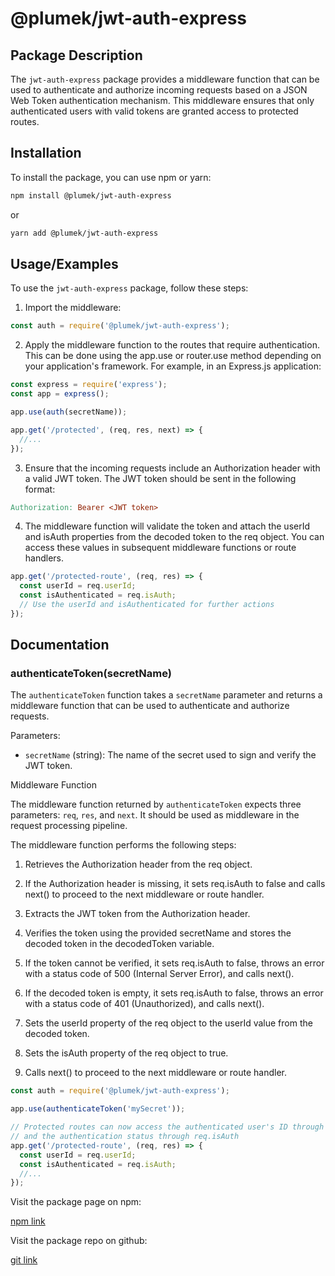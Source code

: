 <!-- # @plumek/jwt-auth-express

## Package Description
The `jwt-auth-express` package provides a middleware function that can be used to authenticate and authorize incoming requests based on a JSON Web Token authentication mechanism. This middleware ensures that only authenticated users with valid tokens are granted access to protected routes.


## Installation

To install the package, you can use npm or yarn:

```bash
  npm install @plumek/jwt-auth-express
```
or
```bash
  yarn add @plumek/jwt-auth-express
```
    
## Usage/Examples

To use the authenticateToken package, follow these steps:

1. Import the authenticateToken middleware function:

```javascript
const auth = require('@plumek/jwt-auth-express')
```
or
```javascript
import auth from '@plumek/jwt-auth-express'
```

2. Apply the middleware function to the routes that require authentication. This can be done using the app.use or router.use method depending on your application's framework. For example, in an Express.js application:

```javascript
const express = require('express');
const app = express();

app.use(auth(secretName));

app.get('/protected', (req, res, next) => {
  //...
})
```
3. Ensure that the incoming requests include an Authorization header with a valid JWT token. The JWT token should be sent in the following format:

```makefile
Authorization: Bearer <JWT token>
```

4. The middleware function will validate the token and attach the userId property from the decoded token to the req object. You can access this userId value in subsequent middleware functions or route handlers.

```javascript
app.get('/protected-route', (req, res) => {
  const userId = req.userId;
  // Use the userId for further actions
});
```




## Documentation

### authenticateToken(secretName)

The `authenticateToken` function takes a `secretName` parameter and returns a middleware function that can be used to authenticate and authorize requests.

Parameters:

- secretName (string): The name of the secret used to sign and verify the JWT token.

Middleware Function

The middleware function returned by authenticateToken expects three parameters: req, res, and next. It should be used as a middleware in the request processing pipeline.

The middleware function performs the following steps:

    1. Retrieves the Authorization header from the req object.

    2. If the Authorization header is missing, it throws an error with a status code of 401 (Unauthorized).

    3. Extracts the JWT token from the Authorization header.

    4. Verifies the token using the provided secretName and stores the decoded token in the decodedToken variable.

    5. If the token cannot be verified, it throws an error with a status code of 500 (Internal Server Error).

    6. If the decoded token is empty, it throws an error with a status code of 401 (Unauthorized).

    7. Sets the userId property of the req object to the userId value from the decoded token.

    8. Calls the next function to proceed to the next middleware or route handler.
Example
```javascript
const auth = require('@plumek/jwt-auth-express');

app.use(authenticateToken('mySecret'));

// Protected routes can now access the authenticated user's ID through req.userId
app.get('/protected-route', (req, res) => {
  const userId = req.userId;
  //...
});
```
Visit the package page on npm:

[npm link](https://www.npmjs.com/package/@plumek/jwt-auth-express?activeTab=readme)

Visit the package repo on github: 
[git link](https://github.com/SliskiPlumek/jwt-auth-express) -->

# @plumek/jwt-auth-express

## Package Description
The `jwt-auth-express` package provides a middleware function that can be used to authenticate and authorize incoming requests based on a JSON Web Token authentication mechanism. This middleware ensures that only authenticated users with valid tokens are granted access to protected routes.


## Installation

To install the package, you can use npm or yarn:

```bash
npm install @plumek/jwt-auth-express
```

or

```bash
yarn add @plumek/jwt-auth-express
```

## Usage/Examples

To use the `jwt-auth-express` package, follow these steps:

1. Import the middleware:

```javascript
const auth = require('@plumek/jwt-auth-express');
```

2. Apply the middleware function to the routes that require authentication. This can be done using the app.use or router.use method depending on your application's framework. For example, in an Express.js application:

```javascript
const express = require('express');
const app = express();

app.use(auth(secretName));

app.get('/protected', (req, res, next) => {
  //...
});
```

3. Ensure that the incoming requests include an Authorization header with a valid JWT token. The JWT token should be sent in the following format:

```makefile
Authorization: Bearer <JWT token>
```

4. The middleware function will validate the token and attach the userId and isAuth properties from the decoded token to the req object. You can access these values in subsequent middleware functions or route handlers.

```javascript
app.get('/protected-route', (req, res) => {
  const userId = req.userId;
  const isAuthenticated = req.isAuth;
  // Use the userId and isAuthenticated for further actions
});
```

## Documentation

### authenticateToken(secretName)
The `authenticateToken` function takes a `secretName` parameter and returns a middleware function that can be used to authenticate and authorize requests.

Parameters: 

- `secretName` (string): The name of the secret used to sign and verify the JWT token.

Middleware Function

The middleware function returned by `authenticateToken` expects three parameters: `req`, `res`, and `next`. It should be used as middleware in the request processing pipeline.

The middleware function performs the following steps:

1. Retrieves the Authorization header from the req object.

2. If the Authorization header is missing, it sets req.isAuth to false and calls next() to proceed to the next middleware or route handler.

3. Extracts the JWT token from the Authorization header.

4. Verifies the token using the provided secretName and stores the decoded token in the decodedToken variable.

5. If the token cannot be verified, it sets req.isAuth to false, throws an error with a status code of 500 (Internal Server Error), and calls next().

6. If the decoded token is empty, it sets req.isAuth to false, throws an error with a status code of 401 (Unauthorized), and calls next().

7. Sets the userId property of the req object to the userId value from the decoded token.

8. Sets the isAuth property of the req object to true.

9. Calls next() to proceed to the next middleware or route handler.

```javascript
const auth = require('@plumek/jwt-auth-express');

app.use(authenticateToken('mySecret'));

// Protected routes can now access the authenticated user's ID through req.userId
// and the authentication status through req.isAuth
app.get('/protected-route', (req, res) => {
  const userId = req.userId;
  const isAuthenticated = req.isAuth;
  //...
});
```

Visit the package page on npm:

[npm link](https://www.npmjs.com/package/@plumek/jwt-auth-express?activeTab=readme)

Visit the package repo on github: 

[git link](https://github.com/SliskiPlumek/jwt-auth-express)
